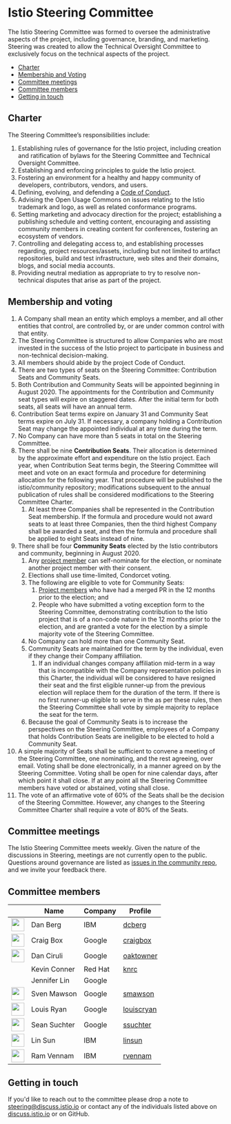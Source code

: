# Istio Steering Committee

The Istio Steering Committee was formed to oversee the administrative aspects of the project, including governance, branding, and marketing.
Steering was created to allow the Technical Oversight Committee to exclusively focus on the technical aspects of the project.

* [Charter](#charter)
* [Membership and Voting](#membership-and-voting)
* [Committee meetings](#committee-meetings)
* [Committee members](#committee-members)
* [Getting in touch](#getting-in-touch)

## Charter

The Steering Committee’s responsibilities include:

1. Establishing rules of governance for the Istio project, including creation
and ratification of bylaws for the Steering Committee and Technical Oversight
Committee.
1. Establishing and enforcing principles to guide the Istio project.
1. Fostering an environment for a healthy and happy community of developers,
contributors, vendors, and users.
1. Defining, evolving, and defending a
[Code of Conduct](CONTRIBUTING.md#code-of-conduct).
1. Advising the Open Usage Commons on issues relating to the Istio trademark and
logo, as well as related conformance programs.
1. Setting marketing and advocacy direction for the project; establishing a
publishing schedule and vetting content, encouraging and assisting community
members in creating content for conferences, fostering an ecosystem of vendors.
1. Controlling and delegating access to, and establishing processes regarding,
project resources/assets, including but not limited to artifact repositories,
build and test infrastructure, web sites and their domains, blogs, and social
media accounts.
1. Providing neutral mediation as appropriate to try to resolve non-technical
disputes that arise as part of the project.

## Membership and voting

1. A Company shall mean an entity which employs a member, and all other
entities that control, are controlled by, or are under common control with that
entity.
1. The Steering Committee is structured to allow Companies who are most
invested in the success of the Istio project to participate in business and
non-technical decision-making.
1. All members should abide by the project Code of Conduct.
1. There are two types of seats on the Steering Committee: Contribution Seats
and Community Seats.
1. Both Contribution and Community Seats will be appointed beginning in
August 2020. The appointments for the Contribution and Community seat types will
expire on staggered dates. After the initial term for both seats, all seats
will have an annual term.
1. Contribution Seat terms expire on January 31 and Community Seat terms expire
on July 31. If necessary, a company holding a Contribution Seat may change the
appointed individual at any time during the term.
1. No Company can have more than 5 seats in total on the Steering Committee.
1. There shall be nine **Contribution Seats**.  Their allocation is determined
by the approximate effort and expenditure on the Istio project. Each year, when
Contribution Seat terms begin, the Steering Committee will meet and vote on an
exact formula and procedure for determining allocation for the following year.
That procedure will be published to the istio/community repository;
modifications subsequent to the annual publication of rules shall be considered
modifications to the Steering Committee Charter.
    1. At least three Companies shall be represented in the Contribution Seat
    membership. If the formula and procedure would not award seats to at least
    three Companies, then the third highest Company shall be awarded a seat,
    and then the formula and procedure shall be applied to eight Seats instead
    of nine.
1. There shall be four **Community Seats** elected by the Istio contributors
and community, beginning in August 2020.
    1. Any [project member](ROLES.md#member) can self-nominate for the
    election, or nominate another project member with their consent.
    1. Elections shall use time-limited, Condorcet voting.
    1. The following are eligible to vote for Community Seats:
        1. [Project members](ROLES.md#member) who have had a merged PR in
        the 12 months prior to the election; and
        1. People who have submitted a voting exception form to the
        Steering Committee, demonstrating contribution to the Istio project
        that is of a non-code nature in the 12 months prior to the election,
        and are granted a vote for the election by a simple majority vote of
        the Steering Committee.
    1. No Company can hold more than one Community Seat.
    1. Community Seats are maintained for the term by the individual, even
    if they change their Company affiliation.
        1. If an individual changes company affiliation mid-term in a way
        that is incompatible with the Company representation policies in
        this Charter, the individual will be considered to have resigned
        their seat and the first eligible runner-up from the previous
        election will replace them for the duration of the term. If there
        is no first runner-up eligible to serve in the as per these rules,
        then the Steering Committee shall vote by simple majority to replace
        the seat for the term.
    1. Because the goal of Community Seats is to increase the perspectives on
    the Steering Committee, employees of a Company that holds Contribution
    Seats are ineligible to be elected to hold a Community Seat.
1. A simple majority of Seats shall be sufficient to convene a meeting of the
Steering Committee, one nominating, and the rest agreeing, over email. Voting
shall be done electronically, in a manner agreed on by the Steering Committee.
Voting shall be open for nine calendar days, after which point it shall close.
If at any point all the Steering Committee members have voted or abstained,
voting shall close.
1. The vote of an affirmative vote of 60% of the Seats shall be the decision
of the Steering Committee. However, any changes to the Steering Committee
Charter shall require a vote of 80% of the Seats.

## Committee meetings

The Istio Steering Committee meets weekly.
Given the nature of the discussions in Steering, meetings are not currently open to the public. Questions around governance are listed as [issues in the community repo](https://github.com/istio/community/labels/steering-governance), and we invite your feedback there.

## Committee members

&nbsp; | Name | Company | Profile
---|---|---|---
<img width="30px" src="https://avatars0.githubusercontent.com/u/3277917?s=400&v=4"> | Dan Berg | IBM | [dcberg](https://github.com/dcberg)
<img width="30px" src="https://avatars0.githubusercontent.com/u/132510?s=460&v=4"> | Craig Box | Google | [craigbox](https://github.com/craigbox)
<img width="30px" src="https://avatars0.githubusercontent.com/u/7143347?s=460&v=4"> | Dan Ciruli | Google | [oaktowner](https://github.com/oaktowner)
&nbsp; | Kevin Conner | Red Hat | [knrc](https://github.com/knrc)
&nbsp; | Jennifer Lin | Google | &nbsp;
<img width="30px" src="https://avatars0.githubusercontent.com/u/1562325?s=400&v=4"> | Sven Mawson | Google | [smawson](https://github.com/smawson)
<img width="30px" src="https://pbs.twimg.com/profile_images/838075233445695489/o2eAYJAV_400x400.jpg"> | Louis Ryan | Google | [louiscryan](https://github.com/louiscryan)
<img width="30px" src="https://avatars3.githubusercontent.com/u/1934555?s=400&v=4">  | Sean Suchter | Google | [ssuchter](https://github.com/ssuchter)
<img width="30px" src="https://avatars1.githubusercontent.com/u/1588319?s=400&v=4">  | Lin Sun | IBM | [linsun](https://github.com/linsun)
<img width="30px" src="https://avatars1.githubusercontent.com/u/5502967?s=400&v=4">  | Ram Vennam | IBM | [rvennam](https://github.com/rvennam)

## Getting in touch

If you'd like to reach out to the committee please drop a note to
[steering@discuss.istio.io](mailto:steering@discuss.istio.io) or contact any
of the individuals listed above on [discuss.istio.io](https://discuss.istio.io)
or on GitHub.
